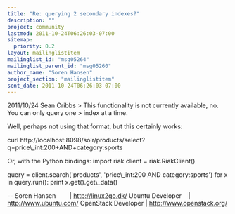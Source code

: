 ```yaml
---
title: "Re: querying 2 secondary indexes?"
description: ""
project: community
lastmod: 2011-10-24T06:26:03-07:00
sitemap:
  priority: 0.2
layout: mailinglistitem
mailinglist_id: "msg05264"
mailinglist_parent_id: "msg05260"
author_name: "Soren Hansen"
project_section: "mailinglistitem"
sent_date: 2011-10-24T06:26:03-07:00
---
```



2011/10/24 Sean Cribbs 
&gt; This functionality is not currently available, no. You can only query one 
&gt; index at a time.

Well, perhaps not using that format, but this certainly works:

curl 
http://localhost:8098/solr/products/select?q=price\\_int:200+AND+category:sports

Or, with the Python bindings:
import riak
client = riak.RiakClient()

query = client.search('products', 'price\\_int:200 AND category:sports')
for x in query.run():
 print x.get().get\\_data()


--
Soren Hansen        | http://linux2go.dk/
Ubuntu Developer    | http://www.ubuntu.com/
OpenStack Developer | http://www.openstack.org/

